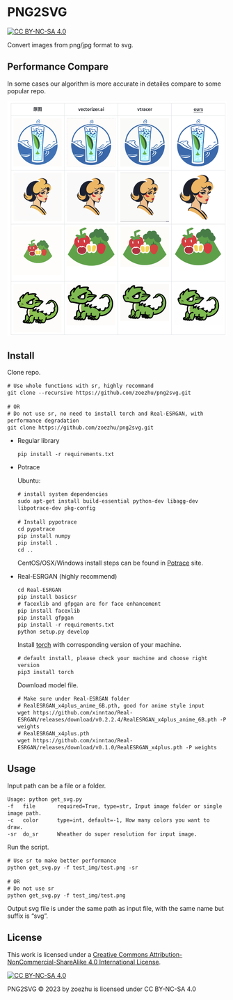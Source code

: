 # PNG2SVG

[![CC BY-NC-SA 4.0][cc-by-nc-sa-shield]][cc-by-nc-sa]

Convert images from png/jpg format to svg.



## Performance Compare

In some cases our algorithm is more accurate in detailes compare to some popular repo.

![Untitled](assets/compare_res.png)


## Install

Clone repo.

```shell
# Use whole functions with sr, highly recommand
git clone --recursive https://github.com/zoezhu/png2svg.git

# OR
# Do not use sr, no need to install torch and Real-ESRGAN, with performance degradation
git clone https://github.com/zoezhu/png2svg.git
```



- Regular library

  ```shell
  pip install -r requirements.txt
  ```

- Potrace

  Ubuntu:

  ```shell
  # install system dependencies
  sudo apt-get install build-essential python-dev libagg-dev libpotrace-dev pkg-config
  
  # Install pypotrace
  cd pypotrace
  pip install numpy
  pip install .
  cd ..
  ```

  CentOS/OSX/Windows install steps can be found in [Potrace](https://pypi.org/project/pypotrace/) site.

- Real-ESRGAN (highly recommend)

  ```shell
  cd Real-ESRGAN
  pip install basicsr
  # facexlib and gfpgan are for face enhancement
  pip install facexlib
  pip install gfpgan
  pip install -r requirements.txt
  python setup.py develop
  ```

  Install [torch](https://pytorch.org/) with corresponding version of your machine.

  ```shell
  # default install, please check your machine and choose right version
  pip3 install torch
  ```

  Download model file.

  ```shell
  # Make sure under Real-ESRGAN folder
  # RealESRGAN_x4plus_anime_6B.pth, good for anime style input
  wget https://github.com/xinntao/Real-ESRGAN/releases/download/v0.2.2.4/RealESRGAN_x4plus_anime_6B.pth -P weights
  # RealESRGAN_x4plus.pth
  wget https://github.com/xinntao/Real-ESRGAN/releases/download/v0.1.0/RealESRGAN_x4plus.pth -P weights
  ```

  

## Usage

Input path can be a file or a folder.

```text
Usage: python get_svg.py
-f   file       required=True, type=str, Input image folder or single image path.
-c   color      type=int, default=-1, How many colors you want to draw.
-sr  do_sr      Wheather do super resolution for input image.
```

Run the script.

```shell
# Use sr to make better performance
python get_svg.py -f test_img/test.png -sr

# OR
# Do not use sr
python get_svg.py -f test_img/test.png
```

Output svg file is under the same path as input file, with the same name but suffix is “svg”.



## License

This work is licensed under a [Creative Commons Attribution-NonCommercial-ShareAlike 4.0 International License][cc-by-nc-sa].



[![CC BY-NC-SA 4.0][cc-by-nc-sa-image]][cc-by-nc-sa]

[cc-by-nc-sa]: http://creativecommons.org/licenses/by-nc-sa/4.0/
[cc-by-nc-sa-image]: https://licensebuttons.net/l/by-nc-sa/4.0/88x31.png
[cc-by-nc-sa-shield]: https://img.shields.io/badge/License-CC%20BY--NC--SA%204.0-lightgrey.svg



PNG2SVG © 2023 by zoezhu is licensed under CC BY-NC-SA 4.0 



